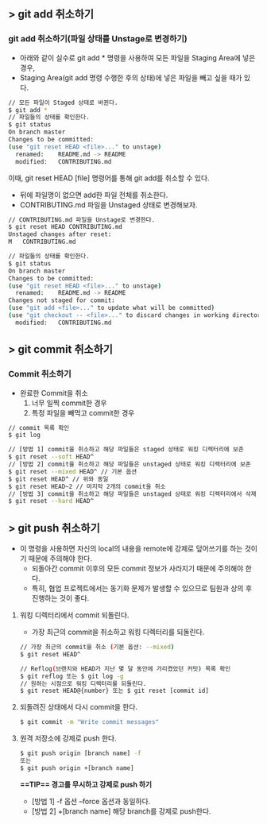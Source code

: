 ## > git add 취소하기

### git add 취소하기(파일 상태를 Unstage로 변경하기)

- 아래와 같이 실수로 git add * 명령을 사용하여 모든 파일을 Staging Area에 넣은 경우, 
- Staging Area(git add 명령 수행한 후의 상태)에 넣은 파일을 빼고 싶을 때가 있다.

```bash
// 모든 파일이 Staged 상태로 바뀐다.
$ git add *
// 파일들의 상태를 확인한다.
$ git status
On branch master
Changes to be committed:
(use "git reset HEAD <file>..." to unstage)
  renamed:    README.md -> README
  modified:   CONTRIBUTING.md
```

이때, git reset HEAD [file] 명령어를 통해 git add를 취소할 수 있다.

- 뒤에 파일명이 없으면 add한 파일 전체를 취소한다.
- CONTRIBUTING.md 파일을 Unstaged 상태로 변경해보자.

```bash
// CONTRIBUTING.md 파일을 Unstage로 변경한다.
$ git reset HEAD CONTRIBUTING.md
Unstaged changes after reset:
M	CONTRIBUTING.md

// 파일들의 상태를 확인한다.
$ git status
On branch master
Changes to be committed:
(use "git reset HEAD <file>..." to unstage)
  renamed:    README.md -> README
Changes not staged for commit:
(use "git add <file>..." to update what will be committed)
(use "git checkout -- <file>..." to discard changes in working directory)
  modified:   CONTRIBUTING.md
```



## > git commit 취소하기

### Commit 취소하기

- 완료한 Commit을 취소
  1. 너무 일찍 commit한 경우
  2. 특정 파일을 빼먹고 commit한 경우

```bash
// commit 목록 확인
$ git log

// [방법 1] commit을 취소하고 해당 파일들은 staged 상태로 워킹 디렉터리에 보존
$ git reset --soft HEAD^
// [방법 2] commit을 취소하고 해당 파일들은 unstaged 상태로 워킹 디렉터리에 보존
$ git reset --mixed HEAD^ // 기본 옵션
$ git reset HEAD^ // 위와 동일
$ git reset HEAD~2 // 마지막 2개의 commit을 취소
// [방법 3] commit을 취소하고 해당 파일들은 unstaged 상태로 워킹 디렉터리에서 삭제
$ git reset --hard HEAD^
```



## > git push 취소하기

- 이 명령을 사용하면 자신의 local의 내용을 remote에 강제로 덮어쓰기를 하는 것이기 때문에 주의해야 한다.
  - 되돌아간 commit 이후의 모든 commit 정보가 사라지기 때문에 주의해야 한다.
  - 특히, 협업 프로젝트에서는 동기화 문제가 발생할 수 있으므로 팀원과 상의 후 진행하는 것이 좋다.

1. 워킹 디렉터리에서 commit 되돌린다.

   - 가장 최근의 commit을 취소하고 워킹 디렉터리를 되돌린다.

   ```bash
   // 가장 최근의 commit을 취소 (기본 옵션: --mixed)
   $ git reset HEAD^
   
   // Reflog(브랜치와 HEAD가 지난 몇 달 동안에 가리켰었던 커밋) 목록 확인
   $ git reflog 또는 $ git log -g
   // 원하는 시점으로 워킹 디렉터리를 되돌린다.
   $ git reset HEAD@{number} 또는 $ git reset [commit id]
   ```

2. 되돌려진 상태에서 다시 commit을 한다.

   ````bash
   $ git commit -m "Write commit messages"
   ````

3. 원격 저장소에 강제로 push 한다.

   ```bash
   $ git push origin [branch name] -f
   또는
   $ git push origin +[branch name]
   ```

   

   **==TIP== 경고를 무시하고 강제로 push 하기**

   - [방법 1] -f 옵션
     –force 옵션과 동일하다.
   - [방법 2] +[branch name]
     해당 branch를 강제로 push한다.